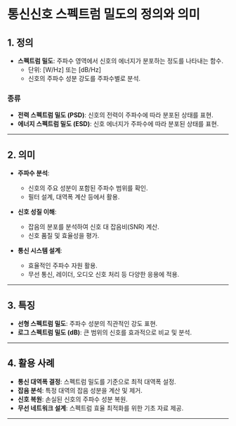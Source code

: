 # 통신신호 스펙트럼 밀도의 정의와 의미

## 1. 정의
- **스펙트럼 밀도**: 주파수 영역에서 신호의 에너지가 분포하는 정도를 나타내는 함수.
  - 단위: [W/Hz] 또는 [dB/Hz]
  - 신호의 주파수 성분 강도를 주파수별로 분석.

### 종류
- **전력 스펙트럼 밀도 (PSD)**: 신호의 전력이 주파수에 따라 분포된 상태를 표현.
- **에너지 스펙트럼 밀도 (ESD)**: 신호 에너지가 주파수에 따라 분포된 상태를 표현.

---

## 2. 의미
- **주파수 분석**:
  - 신호의 주요 성분이 포함된 주파수 범위를 확인.
  - 필터 설계, 대역폭 계산 등에서 활용.

- **신호 성질 이해**:
  - 잡음의 분포를 분석하여 신호 대 잡음비(SNR) 계산.
  - 신호 품질 및 효율성을 평가.

- **통신 시스템 설계**:
  - 효율적인 주파수 자원 활용.
  - 무선 통신, 레이더, 오디오 신호 처리 등 다양한 응용에 적용.

---

## 3. 특징
- **선형 스펙트럼 밀도**: 주파수 성분의 직관적인 강도 표현.
- **로그 스펙트럼 밀도 (dB)**: 큰 범위의 신호를 효과적으로 비교 및 분석.

---

## 4. 활용 사례
- **통신 대역폭 결정**: 스펙트럼 밀도를 기준으로 최적 대역폭 설정.
- **잡음 분석**: 특정 대역의 잡음 성분을 계산 및 제거.
- **신호 복원**: 손실된 신호의 주파수 성분 복원.
- **무선 네트워크 설계**: 스펙트럼 효율 최적화를 위한 기초 자료 제공.

---
